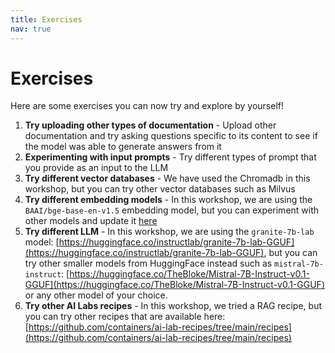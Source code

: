 ```yaml
---
title: Exercises
nav: true
---
```


# Exercises

Here are some exercises you can now try and explore by yourself!


1. **Try uploading other types of documentation** - Upload other documentation and try asking questions specific to its content to see if the model was able to generate answers from it
2. **Experimenting with input prompts** - Try different types of prompt that you provide as an input to the LLM
3. **Try different vector databases** - We have used the Chromadb in this workshop, but you can try other vector databases such as Milvus
4. **Try different embedding models** - In this workshop, we are using the `BAAI/bge-base-en-v1.5` embedding model, but you can experiment with other models and update it [here](https://github.com/containers/ai-lab-recipes/blob/main/recipes/natural_language_processing/rag/app/rag_app.py#L17C48-L17C69)
5. **Try different LLM** - In this workshop, we are using the `granite-7b-lab` model: [https://huggingface.co/instructlab/granite-7b-lab-GGUF](https://huggingface.co/instructlab/granite-7b-lab-GGUF), but you can try other smaller models from HuggingFace instead such as `mistral-7b-instruct`: [https://huggingface.co/TheBloke/Mistral-7B-Instruct-v0.1-GGUF](https://huggingface.co/TheBloke/Mistral-7B-Instruct-v0.1-GGUF) or any other model of your choice.
6. **Try other AI Labs recipes** - In this workshop, we tried a RAG recipe, but you can try other recipes that are available here: [https://github.com/containers/ai-lab-recipes/tree/main/recipes](https://github.com/containers/ai-lab-recipes/tree/main/recipes)
